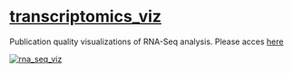 # [transcriptomics_viz](https://mozammel47.github.io/transcriptomics_viz)
Publication quality visualizations of RNA-Seq analysis. Please acces [here](https://mozammel47.github.io/transcriptomics_viz)

[![rna_seq_viz](https://user-images.githubusercontent.com/68219493/148894666-c2eec02b-c0c2-4e6b-83fd-ae8756180f85.png)](https://mozammel47.github.io/transcriptomics_viz)

